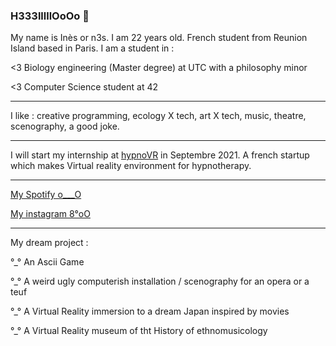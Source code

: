 ### H333lllllOoOo 👋

My name is Inès or n3s. I am 22 years old. French student from Reunion Island based in Paris.
I am a student in :

  <3 Biology engineering (Master degree) at UTC with a philosophy minor
  
  <3 Computer Science student at 42
 
- - - - ------- ----------  ------ - - - -- --------           ------  ----------------------

I like : creative programming, ecology X tech, art X tech, music, theatre, scenography, a good joke.
 
- - - - ------- ----------  ------ - - - -- --------           ------  ----------------------

I will start my internship at [hypnoVR](https://hypnovr.io/fr/?gclid=Cj0KCQjwkIGKBhCxARIsAINMioKoD03KJmLxb34SZ6heSA4E7ZoyXs8mtvNx-dNr_s_TlxFVoCKVn-EaAvCxEALw_wcB)
 in Septembre 2021. A french startup which makes Virtual reality environment for hypnotherapy.

 
- - - - ------- ----------  ------ - - - -- --------           ------  ----------------------


[My Spotify o___O](https://open.spotify.com/playlist/6XsbO5nUAKYwEefKPPUZkh?si=4151e481d3a3496am)


[My instagram 8°oO](https://www.instagram.com/nn33sy/)

 
- - - - ------- ----------  ------ - - - -- --------           ------  ----------------------

My dream project :

°_° An Ascii Game

°_° A weird ugly computerish installation / scenography for an opera or a teuf

°_° A Virtual Reality immersion to a dream Japan inspired by movies
 
°_° A Virtual Reality museum of tht History of ethnomusicology
